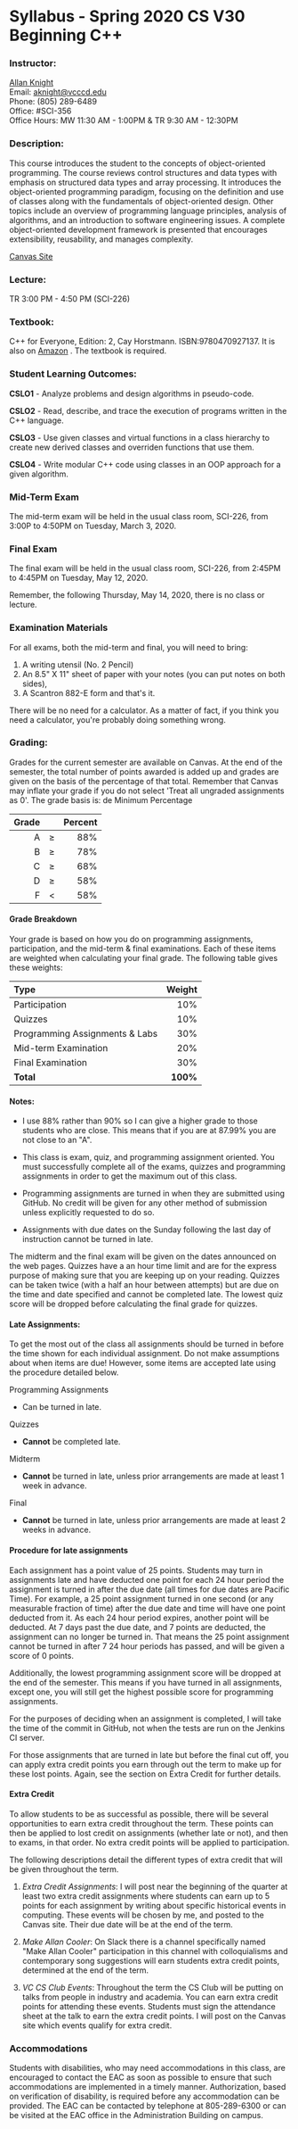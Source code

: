 # Syllabus - Spring 2020 CS V30 Beginning C++

### Instructor: 

[Allan Knight](https://www.linkedin.com/in/allanknight)  
Email: [aknight@vcccd.edu](mailto:aknight@vcccd.edu)  
Phone: (805) 289-6489  
Office: #SCI-356  
Office Hours: MW 11:30 AM - 1:00PM & TR 9:30 AM - 12:30PM

### Description:  

This course introduces the student to the concepts of object-oriented programming. The course reviews control structures and data types with 
emphasis on structured data types and array processing. It introduces the object-oriented programming paradigm, focusing on the definition 
and use of classes along with the fundamentals of object-oriented design. Other topics include an overview of programming language 
principles, analysis of algorithms, and an introduction to software engineering issues. A complete object-oriented development framework is 
presented that encourages extensibility, reusability, and manages complexity.

[Canvas Site](https://vcccd.instructure.com/courses/23264)

### Lecture:

TR 3:00 PM - 4:50 PM (SCI-226)

### Textbook: 

C++ for Everyone, Edition: 2, Cay Horstmann. ISBN:9780470927137. It is also on 
[Amazon](https://www.amazon.com/Everyone-2nd-Cay-S-Horstmann-ebook/dp/B005FHJL3U/) . The textbook is required.

### Student Learning Outcomes:

**CSLO1** - Analyze problems and design algorithms in pseudo-code.

**CSLO2** - Read, describe, and trace the execution of programs written in the C++ language.

**CSLO3** - Use given classes and virtual functions in a class hierarchy to create new derived classes and overriden functions that use them.

**CSLO4** - Write modular C++ code using classes in an OOP approach for a given algorithm.

### Mid-Term Exam

The mid-term exam will be held in the usual class room, SCI-226, from 3:00P to 4:50PM on Tuesday, March 3, 2020.

### Final Exam

The final exam will be held in the usual class room, SCI-226, from 2:45PM to 4:45PM on Tuesday, May 12, 2020.

Remember, the following Thursday, May 14, 2020, there is no class or lecture.

### Examination Materials

For all exams, both the mid-term and final, you will need to bring:

1. A writing utensil (No. 2 Pencil) 
1. An 8.5" X 11" sheet of paper with your notes (you can put notes on both sides), 
1. A Scantron 882-E form and that's it. 

There will be no need for a calculator. As a matter of fact, if you think you  need a calculator, you're probably doing 
something wrong.

### Grading:

Grades for the current semester are available on Canvas. At the end of the semester, the total number of points awarded is added up and 
grades are given on the basis of the percentage of that total. Remember that Canvas may inflate your grade if you do not select 'Treat all ungraded assignments as 0'. The grade basis is:
de
Minimum Percentage

| Grade|     | Percent |
|-----:|:---:|--------:|
| A    |  ≥  |     88% |
| B    |  ≥  |     78% |
| C    |  ≥  |     68% |
| D    |  ≥  |     58% |
| F    |  <  |     58% |


#### Grade Breakdown

Your grade is based on how you do on programming assignments, participation, and the mid-term & final examinations. Each of these items are 
weighted when calculating your final grade. The following table gives these weights:

|Type                             |Weight|
|:--------------------------------|-----:|
| Participation                   |  10% |
| Quizzes                         |  10% |
| Programming Assignments & Labs  |  30% |
| Mid-term Examination            |  20% |
| Final Examination               |  30% |
|**Total**                        | **100%** | 

#### Notes:

- I use 88% rather than 90% so I can give a higher grade to those students who are close. This means that if you are at 87.99% you are not 
  close to an "A".

- This class is exam, quiz, and programming assignment oriented. You must successfully complete all of the exams, quizzes and programming 
  assignments in order to get the maximum out of this class.

- Programming assignments are turned in when they are submitted using GitHub. No credit will be given for any other method of submission 
  unless explicitly requested to do so.

- Assignments with due dates on the Sunday following the last day of instruction cannot be turned in late.

The midterm and the final exam will be given on the dates announced on the web pages.
Quizzes have a an hour time limit and are for the express purpose of making sure that you are keeping up on your reading. Quizzes can be 
taken twice (with a half an hour between attempts) but are due on the time and date specified and cannot be completed late. The lowest quiz 
score will be dropped before calculating the final grade for quizzes.

#### Late Assignments:

To get the most out of the class all assignments should be turned in before the time shown for each individual assignment. Do not make 
assumptions about when items are due! However, some items are accepted late using the procedure detailed below.

Programming Assignments  
- Can be turned in late.

Quizzes  
- **Cannot** be completed late.

Midterm  
- **Cannot** be turned in late, unless prior arrangements are made at least 1 week in advance.

Final  
- **Cannot** be turned in late, unless prior arrangements are made at least 2 weeks in advance.

#### Procedure for late assignments

Each assignment has a point value of 25 points. Students may turn in assignments late and have deducted one point for each 24 hour period 
the assignment is turned in after the due date (all times for due dates are Pacific Time). For example, a 25 point assignment turned in one 
second (or any measurable fraction of time) after the due date and time will have one point deducted from it. As each 24 hour period expires, 
another point will be deducted. At 7 days past the due date, and 7 points are deducted, the assignment can no longer be turned in. That means the 25 point assignment cannot be turned in after 7 24 hour periods has passed, and will be given a score of 0 points. 

Additionally, the lowest programming assignment score will be dropped at the end of the semester. This means if you have turned in all 
assignments, except one, you will still get the highest possible score for programming assignments.

For the purposes of deciding when an assignment is completed, I will take the time of the commit in GitHub, not when the tests are run on 
the Jenkins CI server.

For those assignments that are turned in late but before the final cut off, you can apply extra credit points you earn through out the term 
to make up for these lost points. Again, see the section on Extra Credit for further details.

#### Extra Credit

To allow students to be as successful as possible, there will be several opportunities to earn extra credit throughout the term. These 
points can then be applied to lost credit on assignments (whether late or not), and then to exams, in that order. No extra credit points 
will be applied to participation.

The following descriptions detail the different types of extra credit that will be given throughout the term.

1. _Extra Credit Assignments_: I will post near the beginning of the quarter at least two extra credit assignments where students can earn 
up to 5 points for each assignment by writing about specific historical events in computing. These events will be chosen by me, and posted 
to the Canvas site. Their due date will be at the end of the term.

3. _Make Allan Cooler_: On Slack there is a channel specifically named "Make Allan Cooler" participation in this channel with colloquialisms 
and contemporary song suggestions will earn students extra credit points, determined at the end of the term.

3. _VC CS Club Events_: Throughout the term the CS Club will be putting on talks from people in industry and academia. You can earn extra 
credit points for attending these events. Students must sign the attendance sheet at the talk to earn the extra credit points. I will post 
on the Canvas site which events qualify for extra credit.

### Accommodations

Students with disabilities, who may need accommodations in this class, are encouraged to
contact the EAC as soon as possible to ensure that such accommodations are implemented in a
timely manner. Authorization, based on verification of disability, is required before any
accommodation can be provided. The EAC can be contacted by telephone at 805-289-6300 or
can be visited at the EAC office in the Administration Building on campus.
